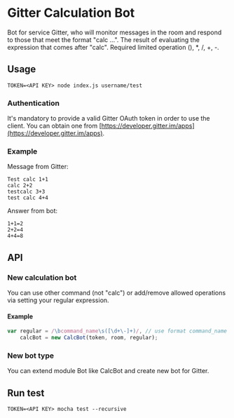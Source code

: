 # Gitter Calculation Bot

Bot for service Gitter, who will monitor messages in the room and respond to those that meet the format "calc ...". The result of evaluating the expression that comes after "calc". Required limited operation (), *, /, +, -.

## Usage

```
TOKEN=<API KEY> node index.js username/test
```

### Authentication

It's mandatory to provide a valid Gitter OAuth token in order to use the client. You can obtain one from [https://developer.gitter.im/apps](https://developer.gitter.im/apps).

### Example

Message from Gitter:

```
Test calc 1+1
calc 2+2
testcalc 3+3
test calc 4+4
```

Answer from bot:

```
1+1=2
2+2=4
4+4=8
```

## API

### New calculation bot

You can use other command (not "calc") or add/remove allowed operations via setting your regular expression.

#### Example

```js
var regular = /\bcommand_name\s([\d+\-]+)/, // use format command_name ... with operations +, -
    calcBot = new CalcBot(token, room, regular);
```
### New bot type

You can extend module Bot like CalcBot and create new bot for Gitter.

## Run test

```
TOKEN=<API KEY> mocha test --recursive
```